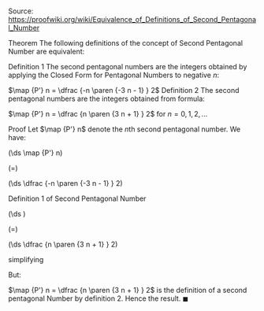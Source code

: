 # 

Source: https://proofwiki.org/wiki/Equivalence_of_Definitions_of_Second_Pentagonal_Number



Theorem
The following definitions of the concept of Second Pentagonal Number are equivalent:

Definition 1
The second pentagonal numbers are the integers obtained by applying the Closed Form for Pentagonal Numbers to negative $n$:

$\map {P'} n = \dfrac {-n \paren {-3 n - 1} } 2$
Definition 2
The second pentagonal numbers are the integers obtained from formula:

$\map {P'} n = \dfrac {n \paren {3 n + 1} } 2$
for $n = 0, 1, 2, \ldots$


Proof
Let $\map {P'} n$ denote the $n$th second pentagonal number.
We have:














\(\ds \map {P'} n\)

\(=\)







\(\ds \dfrac {-n \paren {-3 n - 1} } 2\)





Definition 1 of Second Pentagonal Number














\(\ds \)

\(=\)







\(\ds \dfrac {n \paren {3 n + 1} } 2\)





simplifying



But:

$\map {P'} n = \dfrac {n \paren {3 n + 1} } 2$
is the definition of a second pentagonal Number by definition 2.
Hence the result.
$\blacksquare$





